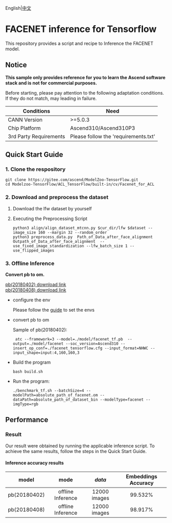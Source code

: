 English|[中文](README.md)

# FACENET inference for Tensorflow

This repository provides a script and recipe to Inference the FACENET model.

## Notice
**This sample only provides reference for you to learn the Ascend software stack and is not for commercial purposes.**

Before starting, please pay attention to the following adaptation conditions. If they do not match, may leading in failure.

| Conditions | Need |
| --- | --- |
| CANN Version | >=5.0.3 |
| Chip Platform| Ascend310/Ascend310P3 |
| 3rd Party Requirements| Please follow the 'requirements.txt' |

## Quick Start Guide

### 1. Clone the respository

```shell
git clone https://gitee.com/ascend/ModelZoo-TensorFlow.git
cd Modelzoo-TensorFlow/ACL_TensorFlow/built-in/cv/Facenet_for_ACL
```

### 2. Download and preprocess the dataset

1. Download the lfw dataset by yourself

2. Executing the Preprocessing Script
   ```
   python3 align/align_dataset_mtcnn.py $cur_dir/lfw $dataset --image_size 160 --margin 32 --random_order
   python3 preprocess_data.py  Path_of_Data_after_face_alignment  Outpath_of_Data_after_face_alignment  --use_fixed_image_standardization --lfw_batch_size 1 --use_flipped_images
   
   ```
 
### 3. Offline Inference

**Convert pb to om.**

  [pb(20180402) download link](https://obs-9be7.obs.cn-east-2.myhuaweicloud.com/003_Atc_Models/modelzoo/Official/cv/Facenet_for_ACL.zip)  
  [pb(20180408) download link](https://ascend-repo-modelzoo.obs.cn-east-2.myhuaweicloud.com/model/2022-09-24_tf/FaceNet_for_ACL/facenet_20180408-102900.pb)

- configure the env

  Please follow the [guide](https://gitee.com/ascend/ModelZoo-TensorFlow/wikis/02.%E7%A6%BB%E7%BA%BF%E6%8E%A8%E7%90%86%E6%A1%88%E4%BE%8B/Ascend%E5%B9%B3%E5%8F%B0%E6%8E%A8%E7%90%86%E7%8E%AF%E5%A2%83%E5%8F%98%E9%87%8F%E8%AE%BE%E7%BD%AE?sort_id=6458719) to set the envs

- convert pb to om
  
  Sample of pb(20180402):

  ```
   atc --framework=3 --model=./model/facenet_tf.pb  --output=./model/facenet --soc_version=Ascend310 --insert_op_conf=./facenet_tensorflow.cfg --input_format=NHWC --input_shape=input:4,160,160,3
  ```

- Build the program

  ```
  bash build.sh
  ```

- Run the program:

  ```
  ./benchmark_tf.sh --batchSize=4 --modelPath=absolute_path_of_facenet.om --dataPath=absolute_path_of_dataset_bin --modelType=facenet --imgType=rgb
  ```
  
## Performance

### Result

Our result were obtained by running the applicable inference script. To achieve the same results, follow the steps in the Quick Start Guide.

#### Inference accuracy results

|       model    |       mode       | ***data***  |    Embeddings Accuracy    |
| :---------------:| :---------------: | :---------: | :---------: |
| pb(20180402)| offline Inference | 12000 images |   99.532%     |
| pb(20180408)| offline Inference | 12000 images |   98.917%     |

